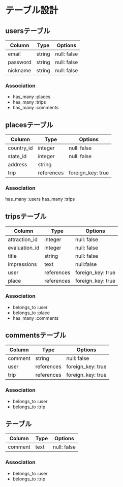 # テーブル設計

## usersテーブル
| Column             | Type   | Options     |
| ------------------ | ------ | ----------- |
| email              | string | null: false |
| password           | string | null: false |
| nickname           | string | null: false |
### Association
- has_many :places
- has_many :trips
- has_many :comments


## placesテーブル
| Column     | Type       | Options           |
| ---------  | ---------- | ----------------- |
| country_id | integer    | null: false       |
| state_id   | integer    | null: false       |
| address    | string     |                   |
| trip       | references | foreign_key: true |
### Association
has_many :users
has_many :trips


## tripsテーブル
| Column        | Type       | Options           |   
| ------------- | ---------- | ----------------- |
| attraction_id | integer    | null: false       |アトラクション
| evaluation_id | integer    | null: false       |評価
| title         | string     | null: false       |タイトル
| impressions   | text       | null:false        |感想
| user          | references | foreign_key: true |
| place         | references | foreign_key: true |
### Association
- belongs_to :user
- belongs_to :place
- has_many :comments


## commentsテーブル
| Column  | Type       | Options           |
| ------- | ---------- | ----------------- |
| comment | string     | null: false       |
| user    | references | foreign_key: true |
| trip    | references | foreign_key: true |
### Association
- belongs_to :user
- belongs_to :trip


## テーブル
| Column   | Type  | Options     |
| -------- | ----- | ----------- |
| comment  | text  | null: false |
### Association
- belongs_to :user
- belongs_to :trip
